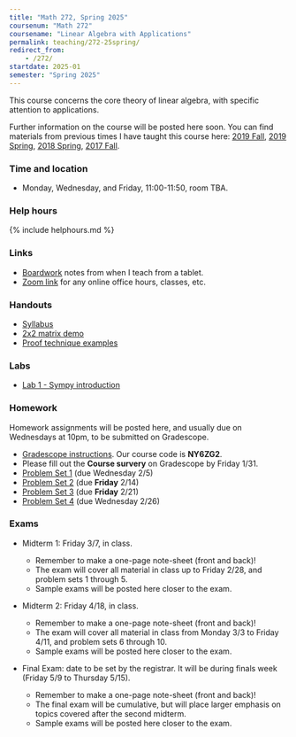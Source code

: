 ```yaml
---
title: "Math 272, Spring 2025"
coursenum: "Math 272"
coursename: "Linear Algebra with Applications"
permalink: teaching/272-25spring/
redirect_from:
    - /272/
startdate: 2025-01
semester: "Spring 2025"
---
```


This course concerns the core theory of linear algebra, with specific attention to applications.

Further information on the course will be posted here soon. You can find materials from previous times I have taught this course here: [2019 Fall](../272-19fall), [2019 Spring](../272-19spring), [2018 Spring](../272-18spring), [2017 Fall](../272-17fall).

### Time and location
* Monday, Wednesday, and Friday, 11:00-11:50, room TBA.

### Help hours

{% include helphours.md %}

### Links
*   [Boardwork](https://drive.google.com/file/d/1rcqwC1Cb_gRd8LqrZKvt0YhEDITi7Zbp/view?usp=sharing) notes from when I teach from a tablet.
*   [Zoom link](https://amherstcollege.zoom.us/j/97816492611?pwd=VnFGcktXWTFXc2lTa2tXQVlkMU5Vdz09) for any online office hours, classes, etc.


### Handouts
*   [Syllabus](handouts/syllabus.pdf)
*   [2x2 matrix demo](https://colab.research.google.com/drive/1vUhw4zL71URIDh9fnqHGkKq9Z4txnuEi?usp=drive_link)
*   [Proof technique examples](https://npflueger.github.io/teaching/272-19fall/handouts/proofExamples.pdf)

### Labs
*   [Lab 1 - Sympy introduction](https://colab.research.google.com/drive/1cju8YtXiPpQIC4feo2NG7AixIlvPO825?usp=sharing)

### Homework
Homework assignments will be posted here, and usually due on Wednesdays at 10pm, to be submitted on Gradescope.

* [Gradescope instructions](handouts/gsinfo.pdf). Our course code is **NY6ZG2**.
* Please fill out the **Course survery** on Gradescope by Friday 1/31.
* [Problem Set 1](psets/pset1.pdf) (due Wednesday 2/5)
* [Problem Set 2](psets/pset2.pdf) (due **Friday** 2/14)
* [Problem Set 3](psets/pset3.pdf) (due **Friday** 2/21)
* [Problem Set 4](psets/pset4.pdf) (due Wednesday 2/26)


### Exams

* Midterm 1: Friday 3/7, in class.
    * Remember to make a one-page note-sheet (front and back)!
    * The exam will cover all material in class up to Friday 2/28, and problem sets 1 through 5.
    * Sample exams will be posted here closer to the exam.

* Midterm 2: Friday 4/18, in class.
    * Remember to make a one-page note-sheet (front and back)!
    * The exam will cover all material in class from Monday 3/3 to Friday 4/11, and problem sets 6 through 10.
    * Sample exams will be posted here closer to the exam.

* Final Exam: date to be set by the registrar. It will be during finals week (Friday 5/9 to Thursday 5/15).
    * Remember to make a one-page note-sheet (front and back)!
    * The final exam will be cumulative, but will place larger emphasis on topics covered after the second midterm.
    * Sample exams will be posted here closer to the exam.
